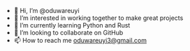 - 👋 Hi, I’m @oduwareuyi
- 👀 I’m interested in working together
to make great projects
- 🌱 I’m currently learning Python and Rust
- 💞️ I’m looking to collaborate on GitHub
- 📫 How to reach me oduwareuyi3@gmail.com

<!---
oduwareuyi/oduwareuyi is a ✨ special ✨ repository because its `README.md` (this file) appears on your GitHub profile.
You can click the Preview link to take a look at your changes.
--->
